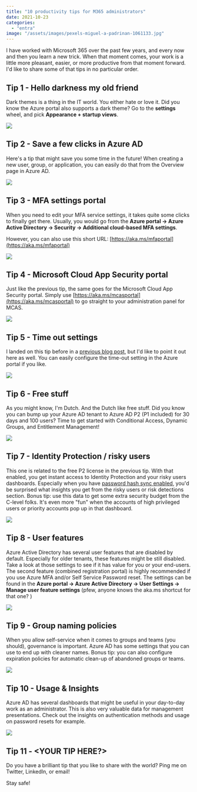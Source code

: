 ```yaml
---
title: "10 productivity tips for M365 administrators"
date: 2021-10-23
categories: 
  - "entra"
image: "/assets/images/pexels-miguel-a-padrinan-1061133.jpg"
---
```


I have worked with Microsoft 365 over the past few years, and every now and then you learn a new trick. When that moment comes, your work is a little more pleasant, easier, or more productive from that moment forward. I'd like to share some of that tips in no particular order.

## Tip 1 - Hello darkness my old friend

Dark themes is a thing in the IT world. You either hate or love it. Did you know the Azure portal also supports a dark theme? Go to the **settings** wheel, and pick **Appearance + startup views**.

![](/assets/images/1634061295.png)

## Tip 2 - Save a few clicks in Azure AD

Here's a tip that might save you some time in the future! When creating a new user, group, or application, you can easily do that from the Overview page in Azure AD.

![](/assets/images/1634060524.png)

## Tip 3 - MFA settings portal

When you need to edit your MFA service settings, it takes quite some clicks to finally get there. Usually, you would go from the **Azure portal -> Azure Active Directory -> Security -> Additional cloud-based MFA settings**.

However, you can also use this short URL: [https://aka.ms/mfaportal](https://aka.ms/mfaportal)

![](/assets/images/1634060829.png)

## Tip 4 - Microsoft Cloud App Security portal

Just like the previous tip, the same goes for the Microsoft Cloud App Security portal. Simply use [https://aka.ms/mcasportal](https://aka.ms/mcasportal) to go straight to your administration panel for MCAS.

![](/assets/images/1634060883.png)

## Tip 5 - Time out settings

I landed on this tip before in a [previous blog post](https://janbakker.tech/secure-your-azure-management-portal/), but I'd like to point it out here as well. You can easily configure the time-out setting in the Azure portal if you like.

![](/assets/images/1634060281.png)

## Tip 6 - Free stuff

As you might know, I'm Dutch. And the Dutch like free stuff. Did you know you can bump up your Azure AD tenant to Azure AD P2 (P1 included) for 30 days and 100 users? Time to get started with Conditional Access, Dynamic Groups, and Entitlement Management!

![](/assets/images/1634060624.png)

## Tip 7 - Identity Protection / risky users

This one is related to the free P2 license in the previous tip. With that enabled, you get instant access to Identity Protection and your risky users dashboards. Especially when you have [password hash sync enabled](https://janbakker.tech/microsoft-secure-score-series-03-enable-password-hash-sync-if-hybrid/), you'd be surprised what insights you get from the risky users or risk detections section. Bonus tip: use this data to get some extra security budget from the C-level folks. It's even more "fun" when the accounts of high privileged users or priority accounts pop up in that dashboard.

![](/assets/images/image-26.png)

## Tip 8 - User features

Azure Active Directory has several user features that are disabled by default. Especially for older tenants, these features might be still disabled. Take a look at those settings to see if it has value for you or your end-users. The second feature (combined registration portal) is highly recommended if you use Azure MFA and/or Self Service Password reset. The settings can be found in the **Azure portal -> Azure Active Directory -> User Settings -> Manage user feature settings** (pfew, anyone knows the aka.ms shortcut for that one? )

![](/assets/images/image-25.png)

## Tip 9 - Group naming policies

When you allow self-service when it comes to groups and teams (you should), governance is important. Azure AD has some settings that you can use to end up with cleaner names. Bonus tip: you can also configure expiration policies for automatic clean-up of abandoned groups or teams.

![](/assets/images/image-27.png)

## Tip 10 - Usage & Insights

Azure AD has several dashboards that might be useful in your day-to-day work as an administrator. This is also very valuable data for management presentations. Check out the insights on authentication methods and usage on password resets for example.

![](/assets/images/image-28.png)

## Tip 11 - <YOUR TIP HERE?>

Do you have a brilliant tip that you like to share with the world? Ping me on Twitter, LinkedIn, or email!

Stay safe!
